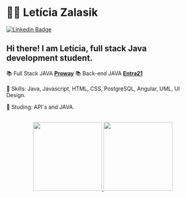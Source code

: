 # :woman_office_worker: Letícia Zalasik

[![Linkedin Badge](https://img.shields.io/badge/-LinkedIn-blue?style=for-the-badge&logo=Linkedin&logoColor=white&link=https://www.linkedin.com/in/guilherme-araújo-silva-7906b380/)](https://www.linkedin.com/in/leticiazalasik/)

## Hi there! I am Letícia, full stack Java development student. 

:books: Full Stack JAVA [**Proway**](https://www.linkedin.com/company/prowayinfo/)
:books: Back-end JAVA [**Entra21**](https://www.linkedin.com/company/entra21blusoft/)
<br>
<br>
:gem: Skills: Java, Javascript, HTML, CSS, PostgreSQL, Angular, UML, UI Design.

:dart: Studing: API`s and JAVA.
<br>
<br>
<div align="center">
  <a href="https://github.com/leticiazalasik">
  <img height="180em" src="https://github-readme-stats.vercel.app/api?username=leticiazalasik&show_icons=true&theme=dracula&include_all_commits=true&count_private=true"/>
  <img height="180em" src="https://github-readme-stats.vercel.app/api/top-langs/?username=leticiazalasik&layout=compact&langs_count=7&theme=dracula"/>
</div>
